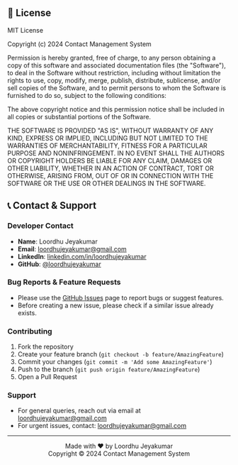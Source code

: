 ## 📄 License

MIT License

Copyright (c) 2024 Contact Management System

Permission is hereby granted, free of charge, to any person obtaining a copy
of this software and associated documentation files (the "Software"), to deal
in the Software without restriction, including without limitation the rights
to use, copy, modify, merge, publish, distribute, sublicense, and/or sell
copies of the Software, and to permit persons to whom the Software is
furnished to do so, subject to the following conditions:

The above copyright notice and this permission notice shall be included in all
copies or substantial portions of the Software.

THE SOFTWARE IS PROVIDED "AS IS", WITHOUT WARRANTY OF ANY KIND, EXPRESS OR
IMPLIED, INCLUDING BUT NOT LIMITED TO THE WARRANTIES OF MERCHANTABILITY,
FITNESS FOR A PARTICULAR PURPOSE AND NONINFRINGEMENT. IN NO EVENT SHALL THE
AUTHORS OR COPYRIGHT HOLDERS BE LIABLE FOR ANY CLAIM, DAMAGES OR OTHER
LIABILITY, WHETHER IN AN ACTION OF CONTRACT, TORT OR OTHERWISE, ARISING FROM,
OUT OF OR IN CONNECTION WITH THE SOFTWARE OR THE USE OR OTHER DEALINGS IN THE
SOFTWARE.

## 📞 Contact & Support

### Developer Contact
- **Name**: Loordhu Jeyakumar
- **Email**: loordhujeyakumar@gmail.com
- **LinkedIn**: [linkedin.com/in/loordhujeyakumar](https://linkedin.com/in/loordhujeyakumar)
- **GitHub**: [@loordhujeyakumar](https://github.com/loordhujeyakumar)

### Bug Reports & Feature Requests
- Please use the [GitHub Issues](https://github.com/LoordhuJeyakumar/Contact-Manager-backend/issues) page to report bugs or suggest features.
- Before creating a new issue, please check if a similar issue already exists.

### Contributing
1. Fork the repository
2. Create your feature branch (`git checkout -b feature/AmazingFeature`)
3. Commit your changes (`git commit -m 'Add some AmazingFeature'`)
4. Push to the branch (`git push origin feature/AmazingFeature`)
5. Open a Pull Request

### Support
- For general queries, reach out via email at loordhujeyakumar@gmail.com
- For urgent issues, contact: loordhujeyakumar@gmail.com


---

<div align="center">
    Made with ❤️ by Loordhu Jeyakumar<br>
    Copyright © 2024 Contact Management System
</div>
